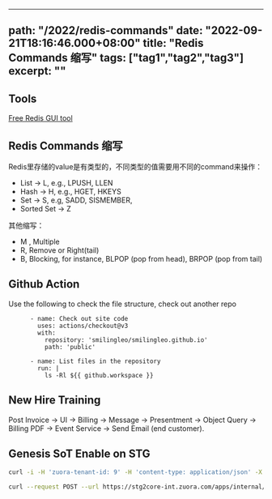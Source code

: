 
---
path: "/2022/redis-commands"
date: "2022-09-21T18:16:46.000+08:00"
title: "Redis Commands 缩写"
tags: ["tag1","tag2","tag3"]
excerpt: ""
---
## Tools

[Free Redis GUI tool](https://github.com/quick123official/quick_redis_blog)

## Redis Commands 缩写

Redis里存储的value是有类型的，不同类型的值需要用不同的command来操作：
- List -> L<Cmd>, e.g., LPUSH, LLEN
- Hash -> H<Cmd>, e.g., HGET, HKEYS
- Set -> S<Cmd>, e.g, SADD, SISMEMBER,
- Sorted Set -> Z<Cmd>

其他缩写：
- M<Cmd> , Multiple
- R<Cmd>, Remove or Right(tail)
- B<Cmd>, Blocking, for instance, BLPOP (pop from head), BRPOP (pop from tail)

## Github Action

Use the following to check the file structure, check out another repo

```
      - name: Check out site code
        uses: actions/checkout@v3
        with:
          repository: 'smilingleo/smilingleo.github.io'
          path: 'public'

      - name: List files in the repository
        run: |
          ls -Rl ${{ github.workspace }}
```

## New Hire Training

Post Invoice -> UI -> Billing -> Message -> Presentment -> Object Query -> Billing PDF -> Event Service -> Send Email (end customer).


## Genesis SoT Enable on STG

```bash
curl -i -H 'zuora-tenant-id: 9' -H 'content-type: application/json' -X POST https://stg2core-int.zuora.com/apps/internal/api/genesis-filtered-tenants/migrations -d '{"tenantId": "10761"}'

curl --request POST --url https://stg2core-int.zuora.com/apps/internal/api/genesis/source-of-truth/tenant   --header 'Content-Type: application/json'   --header 'zuora-tenant-id: 9'   --data '{"tenantId": "10761", "phase2Enabled": true,"enable": true}'
```
            